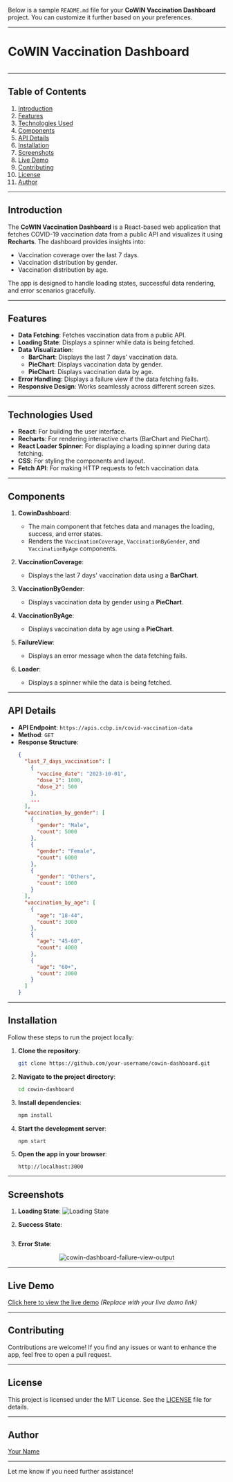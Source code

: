 Below is a sample `README.md` file for your **CoWIN Vaccination Dashboard** project. You can customize it further based on your preferences.

---

# CoWIN Vaccination Dashboard

<div style="text-align: center;">
    <img src="https://assets.ccbp.in/frontend/content/react-js/cowin-dashbaord-output.gif" alt="" style="max-width:70%;box-shadow:0 2.8px 2.2px rgba(0, 0, 0, 0.12)">
</div>

---

## Table of Contents
1. [Introduction](#introduction)
2. [Features](#features)
3. [Technologies Used](#technologies-used)
4. [Components](#components)
5. [API Details](#api-details)
6. [Installation](#installation)
7. [Screenshots](#screenshots)
8. [Live Demo](#live-demo)
9. [Contributing](#contributing)
10. [License](#license)
11. [Author](#author)

---

## Introduction
The **CoWIN Vaccination Dashboard** is a React-based web application that fetches COVID-19 vaccination data from a public API and visualizes it using **Recharts**. The dashboard provides insights into:
- Vaccination coverage over the last 7 days.
- Vaccination distribution by gender.
- Vaccination distribution by age.

The app is designed to handle loading states, successful data rendering, and error scenarios gracefully.

---

## Features
- **Data Fetching**: Fetches vaccination data from a public API.
- **Loading State**: Displays a spinner while data is being fetched.
- **Data Visualization**:
  - **BarChart**: Displays the last 7 days' vaccination data.
  - **PieChart**: Displays vaccination data by gender.
  - **PieChart**: Displays vaccination data by age.
- **Error Handling**: Displays a failure view if the data fetching fails.
- **Responsive Design**: Works seamlessly across different screen sizes.

---

## Technologies Used
- **React**: For building the user interface.
- **Recharts**: For rendering interactive charts (BarChart and PieChart).
- **React Loader Spinner**: For displaying a loading spinner during data fetching.
- **CSS**: For styling the components and layout.
- **Fetch API**: For making HTTP requests to fetch vaccination data.

---

## Components
1. **CowinDashboard**:
   - The main component that fetches data and manages the loading, success, and error states.
   - Renders the `VaccinationCoverage`, `VaccinationByGender`, and `VaccinationByAge` components.

2. **VaccinationCoverage**:
   - Displays the last 7 days' vaccination data using a **BarChart**.

3. **VaccinationByGender**:
   - Displays vaccination data by gender using a **PieChart**.

4. **VaccinationByAge**:
   - Displays vaccination data by age using a **PieChart**.

5. **FailureView**:
   - Displays an error message when the data fetching fails.

6. **Loader**:
   - Displays a spinner while the data is being fetched.

---

## API Details
- **API Endpoint**: `https://apis.ccbp.in/covid-vaccination-data`
- **Method**: `GET`
- **Response Structure**:
  ```json
  {
    "last_7_days_vaccination": [
      {
        "vaccine_date": "2023-10-01",
        "dose_1": 1000,
        "dose_2": 500
      },
      ...
    ],
    "vaccination_by_gender": [
      {
        "gender": "Male",
        "count": 5000
      },
      {
        "gender": "Female",
        "count": 6000
      },
      {
        "gender": "Others",
        "count": 1000
      }
    ],
    "vaccination_by_age": [
      {
        "age": "18-44",
        "count": 3000
      },
      {
        "age": "45-60",
        "count": 4000
      },
      {
        "age": "60+",
        "count": 2000
      }
    ]
  }
  ```

---

## Installation
Follow these steps to run the project locally:

1. **Clone the repository**:
   ```bash
   git clone https://github.com/your-username/cowin-dashboard.git
   ```

2. **Navigate to the project directory**:
   ```bash
   cd cowin-dashboard
   ```

3. **Install dependencies**:
   ```bash
   npm install
   ```

4. **Start the development server**:
   ```bash
   npm start
   ```

5. **Open the app in your browser**:
   ```
   http://localhost:3000
   ```

---

## Screenshots
1. **Loading State**:
   ![Loading State](https://via.placeholder.com/400x200?text=Loading+Spinner)

2. **Success State**:
   <div style="text-align: center;">
    <img src="https://assets.ccbp.in/frontend/content/react-js/cowin-dashbaord-output.gif" alt="" style="max-width:70%;box-shadow:0 2.8px 2.2px rgba(0, 0, 0, 0.12)">
</div>

3. **Error State**:
  <div style="text-align: center;">
    <img src="https://assets.ccbp.in/frontend/content/react-js/cowin-dashbaord-failure-view-output.gif" alt="cowin-dashboard-failure-view-output" style="max-width:70%;box-shadow:0 2.8px 2.2px rgba(0, 0, 0, 0.12)">
</div>

---

## Live Demo
[Click here to view the live demo](#) *(Replace with your live demo link)*

---

## Contributing
Contributions are welcome! If you find any issues or want to enhance the app, feel free to open a pull request.

---

## License
This project is licensed under the MIT License. See the [LICENSE](LICENSE) file for details.

---

## Author
[Your Name](https://github.com/SuryaNagulapalli)

---

Let me know if you need further assistance!
